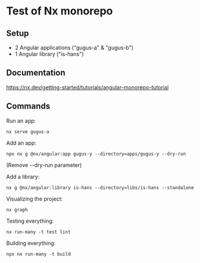 # Test of Nx monorepo 

## Setup
- 2 Angular applications ("gugus-a" & "gugus-b")
- 1 Angular library ("is-hans")

## Documentation
https://nx.dev/getting-started/tutorials/angular-monorepo-tutorial

## Commands

Run an app:
```
nx serve gugus-a
```

Add an app:
```
npx nx g @nx/angular:app gugus-y --directory=apps/gugus-y --dry-run
```
(Remove --dry-run parameter)

Add a library:
```
nx g @nx/angular:library is-hans --directory=libs/is-hans --standalone
```

Visualizing the project:
```
nx graph
```

Testing everything:
```
nx run-many -t test lint
```

Building everything:
```
npx nx run-many -t build
```